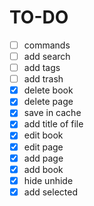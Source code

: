 # **TO-DO**

- [ ] commands
- [ ] add search
- [ ] add tags
- [ ] add trash
- [x] delete book
- [x] delete page
- [x] save in cache
- [x] add title of file
- [x] edit book
- [x] edit page
- [x] add page
- [x] add book
- [x] hide unhide
- [x] add selected
